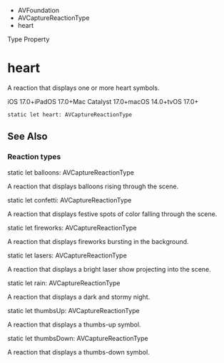 

- AVFoundation
- AVCaptureReactionType
-  heart 

Type Property

# heart

A reaction that displays one or more heart symbols.

iOS 17.0+iPadOS 17.0+Mac Catalyst 17.0+macOS 14.0+tvOS 17.0+

``` source
static let heart: AVCaptureReactionType
```

## See Also

### Reaction types

static let balloons: AVCaptureReactionType

A reaction that displays balloons rising through the scene.

static let confetti: AVCaptureReactionType

A reaction that displays festive spots of color falling through the scene.

static let fireworks: AVCaptureReactionType

A reaction that displays fireworks bursting in the background.

static let lasers: AVCaptureReactionType

A reaction that displays a bright laser show projecting into the scene.

static let rain: AVCaptureReactionType

A reaction that displays a dark and stormy night.

static let thumbsUp: AVCaptureReactionType

A reaction that displays a thumbs-up symbol.

static let thumbsDown: AVCaptureReactionType

A reaction that displays a thumbs-down symbol.

